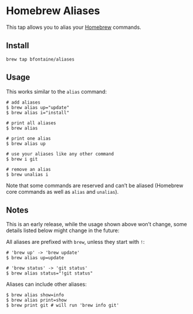 # Homebrew Aliases

This tap allows you to alias your [Homebrew](http://brew.sh/) commands.

## Install

    brew tap bfontaine/aliases

## Usage

This works similar to the `alias` command:

    # add aliases
    $ brew alias up="update"
    $ brew alias i="install"

    # print all aliases
    $ brew alias

    # print one alias
    $ brew alias up

    # use your aliases like any other command
    $ brew i git

    # remove an alias
    $ brew unalias i

Note that some commands are reserved and can’t be aliased (Homebrew core
commands as well as `alias` and `unalias`).

## Notes

This is an early release, while the usage shown above won’t change, some
details listed below might change in the future:

All aliases are prefixed with `brew`, unless they start with `!`:

    # 'brew up' -> 'brew update'
    $ brew alias up=update

    # 'brew status' -> 'git status'
    $ brew alias status="!git status"

Aliases can include other aliases:

    $ brew alias show=info
    $ brew alias print=show
    $ brew print git # will run 'brew info git'

